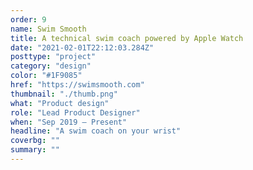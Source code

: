 ```yaml
---
order: 9
name: Swim Smooth
title: A technical swim coach powered by Apple Watch
date: "2021-02-01T22:12:03.284Z"
posttype: "project"
category: "design"
color: "#1F9085"
href: "https://swimsmooth.com"
thumbnail: "./thumb.png"
what: "Product design"
role: "Lead Product Designer"
when: "Sep 2019 – Present"
headline: "A swim coach on your wrist"
coverbg: ""
summary: ""
---
```

